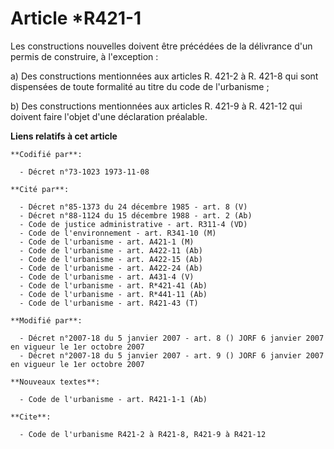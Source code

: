 # Article *R421-1

Les constructions nouvelles doivent être précédées de la délivrance d'un permis de construire, à l'exception :

a) Des constructions mentionnées aux articles R. 421-2 à R. 421-8 qui sont dispensées de toute formalité au titre du code de
l'urbanisme ;

b) Des constructions mentionnées aux articles R. 421-9 à R. 421-12 qui doivent faire l'objet d'une déclaration préalable.

**Liens relatifs à cet article**

	**Codifié par**:

	  - Décret n°73-1023 1973-11-08

	**Cité par**:

	  - Décret n°85-1373 du 24 décembre 1985 - art. 8 (V)
	  - Décret n°88-1124 du 15 décembre 1988 - art. 2 (Ab)
	  - Code de justice administrative - art. R311-4 (VD)
	  - Code de l'environnement - art. R341-10 (M)
	  - Code de l'urbanisme - art. A421-1 (M)
	  - Code de l'urbanisme - art. A422-11 (Ab)
	  - Code de l'urbanisme - art. A422-15 (Ab)
	  - Code de l'urbanisme - art. A422-24 (Ab)
	  - Code de l'urbanisme - art. A431-4 (V)
	  - Code de l'urbanisme - art. R*421-41 (Ab)
	  - Code de l'urbanisme - art. R*441-11 (Ab)
	  - Code de l'urbanisme - art. R421-43 (T)

	**Modifié par**:

	  - Décret n°2007-18 du 5 janvier 2007 - art. 8 () JORF 6 janvier 2007 en vigueur le 1er octobre 2007
	  - Décret n°2007-18 du 5 janvier 2007 - art. 9 () JORF 6 janvier 2007 en vigueur le 1er octobre 2007

	**Nouveaux textes**:

	  - Code de l'urbanisme - art. R421-1-1 (Ab)

	**Cite**:

	  - Code de l'urbanisme R421-2 à R421-8, R421-9 à R421-12
